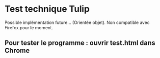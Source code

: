 # Test technique Tulip

Possible implémentation future... (Orientée objet).
Non compatible avec Firefox pour le moment.

## Pour tester le programme : ouvrir test.html dans Chrome
